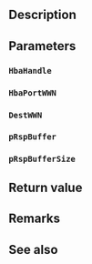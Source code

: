 ## Description

## Parameters

### `HbaHandle`

### `HbaPortWWN`

### `DestWWN`

### `pRspBuffer`

### `pRspBufferSize`

## Return value

## Remarks

## See also